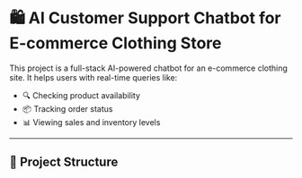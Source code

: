 # 🛍️ AI Customer Support Chatbot for E-commerce Clothing Store

This project is a full-stack AI-powered chatbot for an e-commerce clothing site. It helps users with real-time queries like:

- 🔍 Checking product availability
- 📦 Tracking order status
- 📊 Viewing sales and inventory levels

---

## 📁 Project Structure

